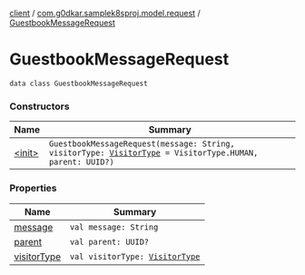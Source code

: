 [client](../../index.md) / [com.g0dkar.samplek8sproj.model.request](../index.md) / [GuestbookMessageRequest](./index.md)

# GuestbookMessageRequest

`data class GuestbookMessageRequest`

### Constructors

| Name | Summary |
|---|---|
| [&lt;init&gt;](-init-.md) | `GuestbookMessageRequest(message: String, visitorType: `[`VisitorType`](../../com.g0dkar.sample.client.model/-visitor-type/index.md)` = VisitorType.HUMAN, parent: UUID?)` |

### Properties

| Name | Summary |
|---|---|
| [message](message.md) | `val message: String` |
| [parent](parent.md) | `val parent: UUID?` |
| [visitorType](visitor-type.md) | `val visitorType: `[`VisitorType`](../../com.g0dkar.sample.client.model/-visitor-type/index.md) |
